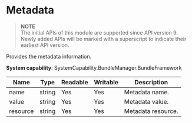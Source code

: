 # Metadata



> **NOTE**<br>
> The initial APIs of this module are supported since API version 9. Newly added APIs will be marked with a superscript to indicate their earliest API version.



Provides the metadata information.



**System capability**: SystemCapability.BundleManager.BundleFramework



| Name    | Type  | Readable| Writable| Description      |
| -------- | ------ | ---- | ---- | ---------- |
| name     | string | Yes  | Yes  | Metadata name.|
| value    | string | Yes  | Yes  | Metadata value.  |
| resource | string | Yes  | Yes  | Metadata resource.|
